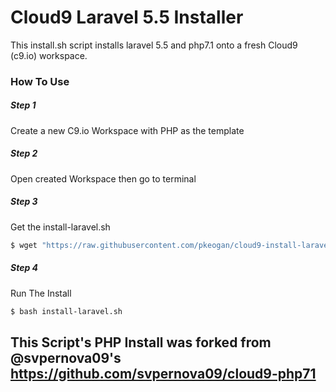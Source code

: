 # Cloud9 Laravel 5.5 Installer
This install.sh script installs laravel 5.5 and php7.1 onto a fresh Cloud9 (c9.io) workspace.

### How To Use
##### Step 1
Create a new C9.io Workspace with PHP as the template
##### Step 2
Open created Workspace then go to terminal
##### Step 3
Get the install-laravel.sh
```sh
$ wget "https://raw.githubusercontent.com/pkeogan/cloud9-install-laravel-5.5/v0.1/install-laravel.sh"
```
##### Step 4
Run The Install
```sh
$ bash install-laravel.sh
```

## This Script's PHP Install was forked from @svpernova09's https://github.com/svpernova09/cloud9-php71
